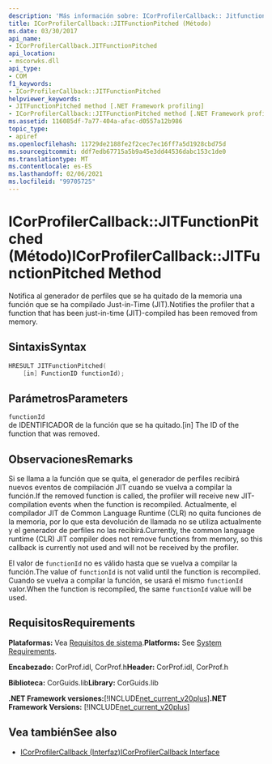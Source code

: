 ```yaml
---
description: 'Más información sobre: ICorProfilerCallback:: Jitfunctionpitched ((método)'
title: ICorProfilerCallback::JITFunctionPitched (Método)
ms.date: 03/30/2017
api_name:
- ICorProfilerCallback.JITFunctionPitched
api_location:
- mscorwks.dll
api_type:
- COM
f1_keywords:
- ICorProfilerCallback::JITFunctionPitched
helpviewer_keywords:
- JITFunctionPitched method [.NET Framework profiling]
- ICorProfilerCallback::JITFunctionPitched method [.NET Framework profiling]
ms.assetid: 116085df-7a77-404a-afac-d0557a12b986
topic_type:
- apiref
ms.openlocfilehash: 11729de2188fe2f2cec7ec16ff7a5d1928cbd75d
ms.sourcegitcommit: ddf7edb67715a5b9a45e3dd44536dabc153c1de0
ms.translationtype: MT
ms.contentlocale: es-ES
ms.lasthandoff: 02/06/2021
ms.locfileid: "99705725"
---
```

# <a name="icorprofilercallbackjitfunctionpitched-method"></a><span data-ttu-id="fc56b-103">ICorProfilerCallback::JITFunctionPitched (Método)</span><span class="sxs-lookup"><span data-stu-id="fc56b-103">ICorProfilerCallback::JITFunctionPitched Method</span></span>

<span data-ttu-id="fc56b-104">Notifica al generador de perfiles que se ha quitado de la memoria una función que se ha compilado Just-in-Time (JIT).</span><span class="sxs-lookup"><span data-stu-id="fc56b-104">Notifies the profiler that a function that has been just-in-time (JIT)-compiled has been removed from memory.</span></span>  
  
## <a name="syntax"></a><span data-ttu-id="fc56b-105">Sintaxis</span><span class="sxs-lookup"><span data-stu-id="fc56b-105">Syntax</span></span>  
  
```cpp  
HRESULT JITFunctionPitched(  
    [in] FunctionID functionId);  
```  
  
## <a name="parameters"></a><span data-ttu-id="fc56b-106">Parámetros</span><span class="sxs-lookup"><span data-stu-id="fc56b-106">Parameters</span></span>  

 `functionId`  
 <span data-ttu-id="fc56b-107">de IDENTIFICADOR de la función que se ha quitado.</span><span class="sxs-lookup"><span data-stu-id="fc56b-107">[in] The ID of the function that was removed.</span></span>  
  
## <a name="remarks"></a><span data-ttu-id="fc56b-108">Observaciones</span><span class="sxs-lookup"><span data-stu-id="fc56b-108">Remarks</span></span>  

 <span data-ttu-id="fc56b-109">Si se llama a la función que se quita, el generador de perfiles recibirá nuevos eventos de compilación JIT cuando se vuelva a compilar la función.</span><span class="sxs-lookup"><span data-stu-id="fc56b-109">If the removed function is called, the profiler will receive new JIT-compilation events when the function is recompiled.</span></span> <span data-ttu-id="fc56b-110">Actualmente, el compilador JIT de Common Language Runtime (CLR) no quita funciones de la memoria, por lo que esta devolución de llamada no se utiliza actualmente y el generador de perfiles no las recibirá.</span><span class="sxs-lookup"><span data-stu-id="fc56b-110">Currently, the common language runtime (CLR) JIT compiler does not remove functions from memory, so this callback is currently not used and will not be received by the profiler.</span></span>  
  
 <span data-ttu-id="fc56b-111">El valor de `functionId` no es válido hasta que se vuelva a compilar la función.</span><span class="sxs-lookup"><span data-stu-id="fc56b-111">The value of `functionId` is not valid until the function is recompiled.</span></span> <span data-ttu-id="fc56b-112">Cuando se vuelva a compilar la función, se usará el mismo `functionId` valor.</span><span class="sxs-lookup"><span data-stu-id="fc56b-112">When the function is recompiled, the same `functionId` value will be used.</span></span>  
  
## <a name="requirements"></a><span data-ttu-id="fc56b-113">Requisitos</span><span class="sxs-lookup"><span data-stu-id="fc56b-113">Requirements</span></span>  

 <span data-ttu-id="fc56b-114">**Plataformas:** Vea [Requisitos de sistema](../../get-started/system-requirements.md).</span><span class="sxs-lookup"><span data-stu-id="fc56b-114">**Platforms:** See [System Requirements](../../get-started/system-requirements.md).</span></span>  
  
 <span data-ttu-id="fc56b-115">**Encabezado:** CorProf.idl, CorProf.h</span><span class="sxs-lookup"><span data-stu-id="fc56b-115">**Header:** CorProf.idl, CorProf.h</span></span>  
  
 <span data-ttu-id="fc56b-116">**Biblioteca:** CorGuids.lib</span><span class="sxs-lookup"><span data-stu-id="fc56b-116">**Library:** CorGuids.lib</span></span>  
  
 <span data-ttu-id="fc56b-117">**.NET Framework versiones:**[!INCLUDE[net_current_v20plus](../../../../includes/net-current-v20plus-md.md)]</span><span class="sxs-lookup"><span data-stu-id="fc56b-117">**.NET Framework Versions:** [!INCLUDE[net_current_v20plus](../../../../includes/net-current-v20plus-md.md)]</span></span>  
  
## <a name="see-also"></a><span data-ttu-id="fc56b-118">Vea también</span><span class="sxs-lookup"><span data-stu-id="fc56b-118">See also</span></span>

- [<span data-ttu-id="fc56b-119">ICorProfilerCallback (Interfaz)</span><span class="sxs-lookup"><span data-stu-id="fc56b-119">ICorProfilerCallback Interface</span></span>](icorprofilercallback-interface.md)
